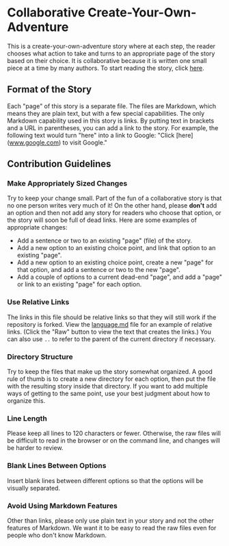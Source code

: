 # Collaborative Create-Your-Own-Adventure

This is a create-your-own-adventure story where at each step, the reader chooses
what action to take and turns to an appropriate page of the story based on their
choice.  It is collaborative because it is written one small piece at a time by
many authors.  To start reading the story, click [here](language.md).

## Format of the Story

Each "page" of this story is a separate file.  The files are Markdown, which
means they are plain text, but with a few special capabilities.  The only
Markdown capability used in this story is links.  By putting text in brackets
and a URL in parentheses, you can add a link to the story.  For example, the
following text would turn "here" into a link to Google: "Click
\[here\](www.google.com) to visit Google."

## Contribution Guidelines

### Make Appropriately Sized Changes

Try to keep your change small.  Part of the fun of a collaborative story is
that no one person writes very much of it!  On the other hand, please **don't**
add an option and then not add any story for readers who choose that option, or
the story will soon be full of dead links.  Here are some examples of
appropriate changes:

* Add a sentence or two to an existing "page" (file) of the story.
* Add a new option to an existing choice point, and link that option to an
  existing "page".
* Add a new option to an existing choice point, create a new "page" for that
  option, and add a sentence or two to the new "page".
* Add a couple of options to a current dead-end "page", and add a "page" or link
  to an existing "page" for each option.

### Use Relative Links

The links in this file should be relative links so that they will still work if
the repository is forked.  View the [language.md](language.md) file for an
example of relative links.  (Click the "Raw" button to view the text that
creates the links.)  You can also use `..` to refer to the parent of the
current directory if necessary.

### Directory Structure

Try to keep the files that make up the story somewhat organized.  A good rule of
thumb is to create a new directory for each option, then put the file with the
resulting story inside that directory.  If you want to add multiple ways of
getting to the same point, use your best judgment about how to organize this.

### Line Length

Please keep all lines to 120 characters or fewer.  Otherwise, the raw files
will be difficult to read in the browser or on the command line, and changes
will be harder to review.

### Blank Lines Between Options

Insert blank lines between different options so that the options will be
visually separated.

### Avoid Using Markdown Features

Other than links, please only use plain text in your story and not the other
features of Markdown.  We want it to be easy to read the raw files even for
people who don't know Markdown.
